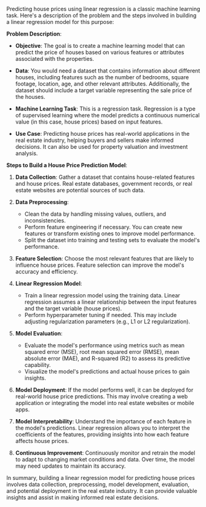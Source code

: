 Predicting house prices using linear regression is a classic machine learning task. Here's a description of the problem and the steps involved in building a linear regression model for this purpose:

**Problem Description**:
- **Objective**: The goal is to create a machine learning model that can predict the price of houses based on various features or attributes associated with the properties.

- **Data**: You would need a dataset that contains information about different houses, including features such as the number of bedrooms, square footage, location, age, and other relevant attributes. Additionally, the dataset should include a target variable representing the sale price of the houses.

- **Machine Learning Task**: This is a regression task. Regression is a type of supervised learning where the model predicts a continuous numerical value (in this case, house prices) based on input features.

- **Use Case**: Predicting house prices has real-world applications in the real estate industry, helping buyers and sellers make informed decisions. It can also be used for property valuation and investment analysis.

**Steps to Build a House Price Prediction Model**:

1. **Data Collection**: Gather a dataset that contains house-related features and house prices. Real estate databases, government records, or real estate websites are potential sources of such data.

2. **Data Preprocessing**:
   - Clean the data by handling missing values, outliers, and inconsistencies.
   - Perform feature engineering if necessary. You can create new features or transform existing ones to improve model performance.
   - Split the dataset into training and testing sets to evaluate the model's performance.

3. **Feature Selection**: Choose the most relevant features that are likely to influence house prices. Feature selection can improve the model's accuracy and efficiency.

4. **Linear Regression Model**:
   - Train a linear regression model using the training data. Linear regression assumes a linear relationship between the input features and the target variable (house prices).
   - Perform hyperparameter tuning if needed. This may include adjusting regularization parameters (e.g., L1 or L2 regularization).

5. **Model Evaluation**:
   - Evaluate the model's performance using metrics such as mean squared error (MSE), root mean squared error (RMSE), mean absolute error (MAE), and R-squared (R2) to assess its predictive capability.
   - Visualize the model's predictions and actual house prices to gain insights.

6. **Model Deployment**: If the model performs well, it can be deployed for real-world house price predictions. This may involve creating a web application or integrating the model into real estate websites or mobile apps.

7. **Model Interpretability**: Understand the importance of each feature in the model's predictions. Linear regression allows you to interpret the coefficients of the features, providing insights into how each feature affects house prices.

8. **Continuous Improvement**: Continuously monitor and retrain the model to adapt to changing market conditions and data. Over time, the model may need updates to maintain its accuracy.

In summary, building a linear regression model for predicting house prices involves data collection, preprocessing, model development, evaluation, and potential deployment in the real estate industry. It can provide valuable insights and assist in making informed real estate decisions.
